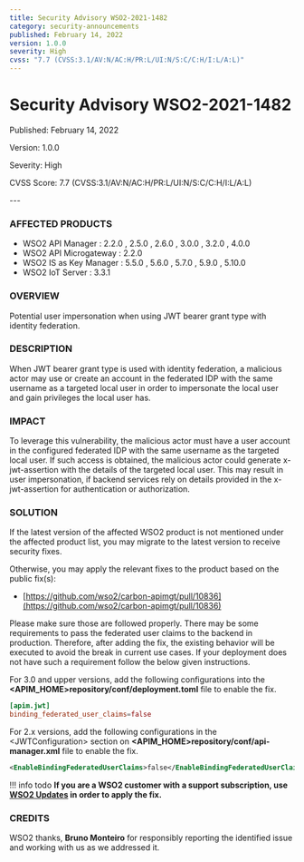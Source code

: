 ```yaml
---
title: Security Advisory WSO2-2021-1482
category: security-announcements
published: February 14, 2022
version: 1.0.0
severity: High
cvss: "7.7 (CVSS:3.1/AV:N/AC:H/PR:L/UI:N/S:C/C:H/I:L/A:L)"
---
```


# Security Advisory WSO2-2021-1482

<p class="doc-info">Published: February 14, 2022</p>
<p class="doc-info">Version: 1.0.0</p>
<p class="doc-info">Severity: High</p>
<p class="doc-info">CVSS Score: 7.7 (CVSS:3.1/AV:N/AC:H/PR:L/UI:N/S:C/C:H/I:L/A:L)</p>
---

### AFFECTED PRODUCTS
* WSO2 API Manager : 2.2.0 , 2.5.0 , 2.6.0 , 3.0.0 , 3.2.0 , 4.0.0
* WSO2 API Microgateway : 2.2.0
* WSO2 IS as Key Manager : 5.5.0 , 5.6.0 , 5.7.0 , 5.9.0 , 5.10.0
* WSO2 IoT Server : 3.3.1


### OVERVIEW
Potential user impersonation when using JWT bearer grant type with identity federation.


### DESCRIPTION
When JWT bearer grant type is used with identity federation, a malicious actor may use or create an account in the federated IDP with the same username as a targeted local user in order to impersonate the local user and gain privileges the local user has.


### IMPACT
To leverage this vulnerability, the malicious actor must have a user account in the configured federated IDP with the same username as the targeted local user. If such access is obtained, the malicious actor could generate x-jwt-assertion with the details of the targeted local user. This may result in user impersonation, if backend services rely on details provided in the x-jwt-assertion for authentication or authorization.


### SOLUTION
If the latest version of the affected WSO2 product is not mentioned under the affected product list, you may migrate to the latest version to receive security fixes.

Otherwise, you may apply the relevant fixes to the product based on the public fix(s):

* [https://github.com/wso2/carbon-apimgt/pull/10836](https://github.com/wso2/carbon-apimgt/pull/10836)

Please make sure those are followed properly. There may be some requirements to pass the federated user claims to the backend in production. Therefore, after adding the fix, the existing behavior will be executed to avoid the break in current use cases. If your deployment does not have such a requirement follow the below given instructions.

For 3.0 and upper versions, add the following configurations into the **<APIM_HOME\>repository/conf/deployment.toml** file to enable the fix.

```toml
[apim.jwt]
binding_federated_user_claims=false
```

For 2.x versions, add the following configurations in the <JWTConfiguration\> section on **<APIM_HOME\>repository/conf/api-manager.xml** file to enable the fix.

```xml
<EnableBindingFederatedUserClaims>false</EnableBindingFederatedUserClaims>
```

!!! info todo
    **If you are a WSO2 customer with a support subscription, use [WSO2 Updates](https://wso2.com/updates/) in order to apply the fix.**


### CREDITS
WSO2 thanks, **Bruno Monteiro** for responsibly reporting the identified issue and working with us as we addressed it.
